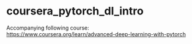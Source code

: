 # coursera_pytorch_dl_intro

Accompanying following course: https://www.coursera.org/learn/advanced-deep-learning-with-pytorch

